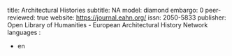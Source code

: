 title: Architectural Histories
subtitle: NA
model: diamond
embargo: 0
peer-reviewed: true
website: https://journal.eahn.org/
issn: 2050-5833
publisher: Open Library of Humanities - European Architectural History Network
languages : 
-  en
